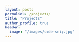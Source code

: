 ```yaml
---
layout: posts
permalink: /projects/
title: "Projects"
author_profile: true
header:
  image: "/images/code-snip.jpg"
---
```



